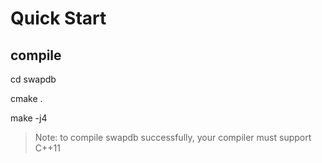 # Quick Start

## compile
cd swapdb

cmake .

make -j4

> Note: to compile swapdb successfully, your compiler must support C++11
